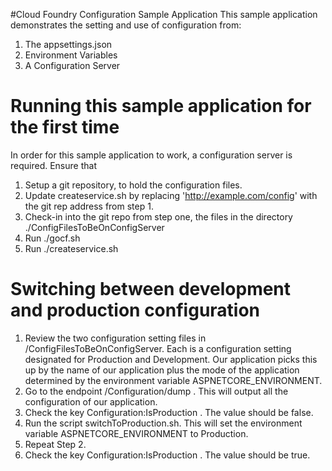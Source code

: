 #Cloud Foundry Configuration Sample Application
This sample application demonstrates the setting and use of configuration from:

1) The appsettings.json
2) Environment Variables
3) A Configuration Server

# Running this sample application for the first time
In order for this sample application to work, a configuration server is required.
Ensure that 

1) Setup a git repository, to hold the configuration files.
2) Update createservice.sh by replacing 'http://example.com/config' with the git rep address from step 1.
3) Check-in into the git repo from step one, the files in the directory ./ConfigFilesToBeOnConfigServer
4) Run ./gocf.sh 
5) Run ./createservice.sh

# Switching between development and production configuration

1) Review the two configuration setting files in /ConfigFilesToBeOnConfigServer. Each is a configuration setting designated for Production and Development.  Our application picks this up by the name of our application plus the mode of the application determined by the environment variable ASPNETCORE_ENVIRONMENT.
2) Go to the endpoint <route>/Configuration/dump . This will output all the configuration of our application.
3) Check the key Configuration:IsProduction . The value should be false. 
4) Run the script switchToProduction.sh.  This will set the environment variable ASPNETCORE_ENVIRONMENT to Production.
5) Repeat Step 2.
6) Check the key Configuration:IsProduction . The value should be true.  
 
